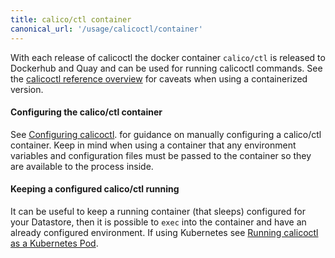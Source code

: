```yaml
---
title: calico/ctl container
canonical_url: '/usage/calicoctl/container'
---
```


With each release of calicoctl the docker container `calico/ctl` is released to
Dockerhub and Quay and can be used for running calicoctl commands.
See the
[calicoctl reference overview]({{site.baseurl}}/{{page.version}}/reference/calicoctl/)
for caveats when using a containerized version.

#### Configuring the calico/ctl container

See [Configuring calicoctl]({{site.baseurl}}/{{page.version}}/reference/calicoctl/setup).
for guidance on manually configuring a calico/ctl container.  Keep in mind
when using a container that any environment variables and configuration files
must be passed to the container so they are available to the process inside.

#### Keeping a configured calico/ctl running

It can be useful to keep a running container (that sleeps) configured
for your Datastore, then it is possible to `exec` into the container and
have an already configured environment.  If using Kubernetes see
[Running calicoctl as a Kubernetes Pod]({{site.baseurl}}/{{page.version}}/getting-started/kubernetes/tutorials/using-calicoctl).
